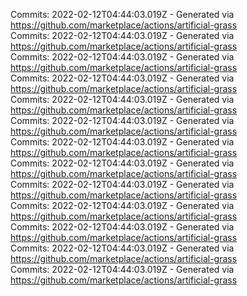 Commits: 2022-02-12T04:44:03.019Z - Generated via https://github.com/marketplace/actions/artificial-grass
<br>
Commits: 2022-02-12T04:44:03.019Z - Generated via https://github.com/marketplace/actions/artificial-grass
<br>
Commits: 2022-02-12T04:44:03.019Z - Generated via https://github.com/marketplace/actions/artificial-grass
<br>
Commits: 2022-02-12T04:44:03.019Z - Generated via https://github.com/marketplace/actions/artificial-grass
<br>
Commits: 2022-02-12T04:44:03.019Z - Generated via https://github.com/marketplace/actions/artificial-grass
<br>
Commits: 2022-02-12T04:44:03.019Z - Generated via https://github.com/marketplace/actions/artificial-grass
<br>
Commits: 2022-02-12T04:44:03.019Z - Generated via https://github.com/marketplace/actions/artificial-grass
<br>
Commits: 2022-02-12T04:44:03.019Z - Generated via https://github.com/marketplace/actions/artificial-grass
<br>
Commits: 2022-02-12T04:44:03.019Z - Generated via https://github.com/marketplace/actions/artificial-grass
<br>
Commits: 2022-02-12T04:44:03.019Z - Generated via https://github.com/marketplace/actions/artificial-grass
<br>
Commits: 2022-02-12T04:44:03.019Z - Generated via https://github.com/marketplace/actions/artificial-grass
<br>
Commits: 2022-02-12T04:44:03.019Z - Generated via https://github.com/marketplace/actions/artificial-grass
<br>
Commits: 2022-02-12T04:44:03.019Z - Generated via https://github.com/marketplace/actions/artificial-grass
<br>

